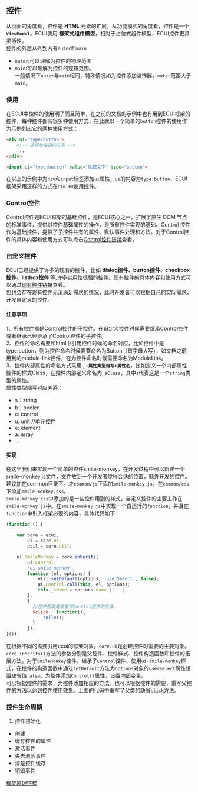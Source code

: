## 控件
从页面的角度看，控件是 **HTML** 元素的扩展。从功能模式的角度看，控件是一个 **`ViewModel`**。ECUI使用 **框架式组件模型**，相对于占位式组件模型，ECUI控件更具灵活性。   
控件的外层从外到内有`outer`和`main`
- `outer`:可以理解为控件的物理范围
- `main`:可以理解为控件的逻辑范围。   
一般情况下`outer`与`main`相同，特殊情况如为控件添加装饰器，`outer`范围大于`main`。
### 使用
在ECUI中控件的使用明了而且简单，在之前的文档的示例中也有用到ECUI框架的控件，每种控件都有很多种使用方式，在此就以一个简单的`button`控件的使用作为示例列出它的两种使用方式：

```html
<div ui="type:button">
    <!-- 这里放按钮的文字 -->
    ...
</div>
```

```html
<input ui="type:button" value="按钮文字" type="button">
```
在以上的示例中为`div`和`input`标签添加`ui`属性，`ui`的内容为`type:button`，ECUI框架采用这样的方式在`html`中使用控件。
### Control控件
Control控件是ECUI框架的基础控件，是ECUI核心之一，扩展了原生 DOM 节点的标准事件，提供对控件基础属性的操作，是所有控件实现的基础。Control 控件作为基础控件，提供了子控件共有的属性、默认事件处理和方法。对于Control控件的具体内容和使用方式可以点击[Control控件链接]()查看。

### 自定义控件
ECUI已经提供了许多的现有的控件，比如 **dialog控件、button控件、checkbox控件、listbox控件** 等,许多实用性很强的控件。现有控件的具体内容和使用方式可以通过[现有控件链接]()查看。   
但也会存在现有控件无法满足需求的情况，此时开发者可以根据自己的实际需求，开发自定义的控件。

#### 注意事项
1、所有控件都是Control控件的子控件。在自定义控件时候需要继承Control控件或者继承已经继承了Control控件的子控件。   
2、控件的命名需要和html中引用控件时候的命名对应，比如控件中是type:button，则为控件命名时候需要命名为Button（首字母大写），如文档之前用到的module-link控件，在为控件命名时候需要命名为ModuleLink。   
3、控件内部属性的命名方式采用 **`_+属性类型缩写+属性名`**，比如定义一个内部属性控件的样式Class，在控件内部定义命名为`_sClass`，其中`s`代表这是一个`string`类型的属性。   
属性类型缩写对应关系：   
- s：string   
- b：boolen   
- c: control
- u: unit       //单元控件
- e: element  
- a: array  
- ...

#### 实现
在这里我们来实现一个简单的控件smile-monkey，在开发过程中可以新建一个smile-monkey.js文件，文件放到一个开发者觉得合适的位置，额外开发的控件。建议加在common目录下。才`common/js`下添加`smile-monkey.js`，在`common/css`下添加`smile-monkey.css`。   
`smile-monkey.css`中添加的是一些控件用到的样式。自定义控件的主要工作在`smile-monkey.js`中。在`smile-monkey.js`中实现一个自运行的`function`，并且在`function`中引入框架必要的内容，具体代码如下：
```js
(function () {

    var core = ecui,
        ui = core.ui，
        util = core.util;

    ui.SmileMonkey = core.inherits(
        ui.Control,
        'ui-smile-monkey',
        function (el, options) {
            util.setDefault(options, 'userSelect', false);
            ui.Control.call(this, el, options);
            this._sName = options.name || '';
        },
        {
          //控件拓展或者重写Conttol控件的方法。
          $click : function(){
              smile();
          }
        });
}());
```

在根据不同的需要引用ecui的框架对象。`core.ui`是创建控件时需要的主要对象。`core.inherits()`方法的参数分别是父控件、控件样式、控件构造函数和控件的拓展方法。对于`SmileMonkey`控件，继承了`Control`控件，使用`ui-smile-monkey`样式，在控件的构造函数中通过`setDefault`方法为`options`对象的`userSelect`属性设置缺省值`false`。为控件添加`Control()`属性，设置内部变量。   
可以根据控件的需求，为控件添加相应的方法。也可以根据控件的需要，重写父控件的方法以达到控件使用效果。上面的代码中重写了父类的缺省`click`方法。

### 控件生命周期

1. 控件初始化
- 创建  
- 缓存控件的属性   
- 激活事件    
- 失去激活事件   
- 清楚控件缓存
- 销毁事件   

[框架原理链接](/框架原理.md)
